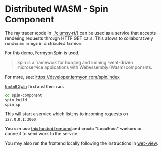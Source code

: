 # Distributed WASM - Spin Component

The ray tracer (code in [../clumsy-rt/](../clumsy-rt/README.md)) can be used as
a service that accepts rendering requests through HTTP GET calls. This allows to
collaboratively render an image in distributed fashion.

For this demo, Fermyon Spin is used.

> Spin is a framework for building and running event-driven microservice applications with WebAssembly (Wasm) components.

For more, see: https://developer.fermyon.com/spin/index

[Install Spin](https://developer.fermyon.com/spin/install) first and then run:

```bash
cd spin-component
spin build
spin up
```

This will start a service which listens to incoming requests on `127.0.0.1:3000`.

You can use [this hosted frontend](https://demos.jakobmeier.ch/distributed_wasm/)
and create "Localhost" workers to connect to send work to the service.

You may also run the frontend locally following the instructions in
[web-view](../web-view/README.md).